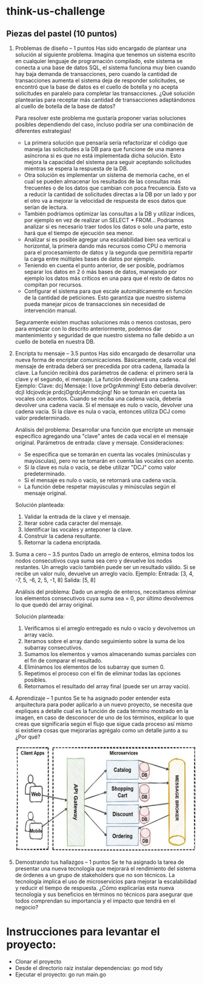 # think-us-challenge

## Piezas del pastel (10 puntos)
1. Problemas de diseño – 1 puntos
   Has sido encargado de plantear una solución al siguiente problema.
   Imagina que tenemos un sistema escrito en cualquier lenguaje de programación compilado,
   este sistema se conecta a una base de datos SQL, el sistema funciona muy bien cuando hay
   baja demanda de transacciones, pero cuando la cantidad de transacciones aumenta el sistema
   deja de responder solicitudes, se encontró que la base de datos es el cuello de botella y no
   acepta solicitudes en paralelo para completar las transacciones. ¿Qué solución plantearías
   para receptar más cantidad de transacciones adaptándonos al cuello de botella de la base de
   datos?

   Para resolver este problema me gustaría proponer varias soluciones posibles dependiendo del caso,
   incluso podría ser una combinación de diferentes estrategias!

   * La primera solución que pensaría sería refactorizar el código que maneja las solicitudes a la DB para
   que funcione de una manera asíncrona si es que no está implementada dicha solución. Esto mejora la
   capacidad del sistema para seguir aceptando solicitudes mientras se espera la respuesta de la DB.
   * Otra solución es implementar un sistema de memoria cache, en el cual se pueden almacenar los resultados
   de las consultas más frecuentes o de los datos que cambian con poca frecuencia. Esto va a reducir la cantidad
   de solicitudes directas a la DB por un lado y por el otro va a mejorar la velocidad de respuesta de esos
   datos que serían de lectura.
   * También podríamos optimizar las consultas a la DB y utilizar índices, por ejemplo en vez de realizar
   un SELECT * FROM... Podríamos analizar si es necesario traer todos los datos o solo una parte, esto hará
   que el tiempo de ejecución sea menor.
   * Analizar si es posible agregar una escalabilidad bien sea vertical u horizontal, la primera dando más
   recursos como CPU o memoria para el procesamiento de datos y la segunda que permitiría repartir la carga entre
   múltiples bases de datos por ejemplo.
   * Teniendo en cuenta el punto anterior, de ser posible, podríamos separar los datos en 2 ó más bases de datos,
   manejando por ejemplo los datos más críticos en una para que el resto de datos no compitan por recursos.
   * Configurar el sistema para que escale automáticamente en función de la cantidad de peticiones. Esto
   garantiza que nuestro sistema pueda manejar picos de transacciones sin necesidad de intervención manual.

   Seguramente existen muchas soluciones más o menos costosas, pero para empezar con lo descrito anteriormente,
   podemos dar mantenimiento y seguridad de que nuestro sistema no falle debido a un cuello de botella en nuestra DB.
   
2. Encripta tu mensaje – 3.5 puntos
   Has sido encargado de desarrollar una nueva forma de encriptar comunicaciones.
   Básicamente, cada vocal del mensaje de entrada deberá ser precedida por otra cadena,
   llamada la clave. La función recibirá dos parámetros de cadena: el primero será la clave y el
   segundo, el mensaje. La función devolverá una cadena.
   Ejemplo:
   Clave: dcj
   Mensaje: I love prOgrAmming!
   Esto debería devolver: dcjI ldcjovdcje prdcjOgrdcjAmmdcjing!
   No se tomarán en cuenta las vocales con acentos.
   Cuando se reciba una cadena vacía, debería devolver una cadena vacía. Si el mensaje es
   nulo o vacío, devolver una cadena vacía. Si la clave es nula o vacía, entonces utiliza
   DCJ como valor predeterminado.

   Análisis del problema:
   Desarrollar una función que encripte un mensaje específico agregando una "clave" antes de cada vocal en el
   mensaje original.
   Parámetros de entrada: clave y mensaje.
   Consideraciones:
   * Se especifica que se tomarán en cuenta las vocales (minúsculas y mayúsculas), pero no
   se tomarán en cuenta las vocales con acento.
   * Si la clave es nula o vacía, se debe utilizar "DCJ" como valor predeterminado.
   * Si el mensaje es nulo o vacío, se retornará una cadena vacía.
   * La función debe respetar mayúsculas y minúsculas según el mensaje original.

   Solución planteada:
   1) Validar la entrada de la clave y el mensaje.
   2) Iterar sobre cada caracter del mensaje.
   3) Identificar las vocales y anteponer la clave.
   4) Construir la cadena resultante.
   5) Retornar la cadena encriptada.


3. Suma a cero – 3.5 puntos
   Dado un arreglo de enteros, elimina todos los nodos consecutivos cuya suma sea cero y
   devuelve los nodos restantes. Un arreglo vacío también puede ser un resultado válido. Si se
   recibe un valor nulo, devuelve un arreglo vacío.
   Ejemplo:
   Entrada: [3, 4, -7, 5, -6, 2, 5, -1, 8]
   Salida: [5, 8]

   Análisis del problema:
   Dado un arreglo de enteros, necesitamos eliminar los elementos consecutivos cuya suma sea = 0, por
   último devolvemos lo que quedó del array original.

   Solución planteada:
   1) Verificamos si el arreglo entregado es nulo o vacío y devolvemos un array vacío.
   2) Iteramos sobre el array dando seguimiento sobre la suma de los subarray consecutivos.
   3) Sumamos los elementos y vamos almacenando sumas parciales con el fin de comparar el resultado.
   4) Eliminamos los elementos de los subarray que sumen 0.
   5) Repetimos el proceso con el fin de eliminar todas las opciones posibles.
   6) Retornamos el resultado del array final (puede ser un array vacío).


4. Aprendizaje – 1 puntos
   Se te ha asignado poder entender esta arquitectura para poder aplicarlo a un
   nuevo proyecto, se necesita que expliques a detalle cual es la función de cada
   término mostrado en la imagen, en caso de desconocer de uno de los términos,
   explicar lo que creas que significaría según el flujo que sigue cada proceso así
   mismo si existiera cosas que mejorarías agrégalo como un detalle junto a su ¿Por
   qué?

   <img alt="" src = '/Images/arquitectura.png' height = '282' width="571">

5. Demostrando tus hallazgos – 1 puntos
   Se te ha asignado la tarea de presentar una nueva tecnología que mejorará el
   rendimiento del sistema de órdenes a un grupo de stakeholders que no son
   técnicos. La tecnología implica el uso de microservicios para mejorar la
   escalabilidad y reducir el tiempo de respuesta.
   ¿Cómo explicarías esta nueva tecnología y sus beneficios en términos no técnicos
   para asegurar que todos comprendan su importancia y el impacto que tendrá en el
   negocio?


# Instrucciones para levantar el proyecto:

   * Clonar el proyecto
   * Desde el directorio raíz instalar dependencias: go mod tidy
   * Ejecutar el proyecto: go run main.go